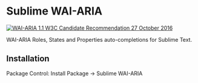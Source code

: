 # Sublime WAI-ARIA

[![WAI-ARIA 1.1 W3C Candidate Recommendation 27 October 2016](https://img.shields.io/badge/WAI--ARIA%201.1-W3C%20Candidate%20Recommendation%2027%20October%202016-blue.svg)](https://www.w3.org/TR/2016/CR-wai-aria-1.1-20161027/)

WAI-ARIA Roles, States and Properties auto-completions for Sublime Text.

## Installation

Package Control: Install Package → Sublime WAI-ARIA
